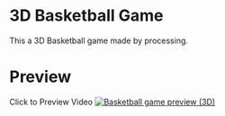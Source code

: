 # 3D Basketball Game
This a 3D Basketball game made by processing.
# Preview 
Click to Preview Video
[![Basketball game preview (3D)](https://img.youtube.com/vi/0GPl78BeS6U/0.jpg)](https://www.youtube.com/watch?v=0GPl78BeS6U)
